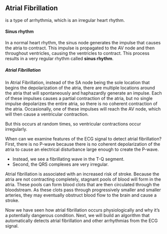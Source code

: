 ## **Atrial Fibrillation**

 is a type of arrhythmia, which is an irregular heart rhythm.

#### **Sinus rhythm**
In a normal heart rhythm, the sinus node generates the impulse that causes the atria to contract.
This impulse is propagated to the AV node and then throughout ventricles, causing the ventricles to contract.
This process results in a very regular rhythm called **sinus rhythm**.

##### Atrial Fibrillation
In Atrial Fibrillation, instead of the SA node being the sole location that begins the depolarization of the atria,
there are multiple locations around the atria that will spontaneously and haphazardly generate an impulse.
Each of these impulses causes a partial contraction of the atria, but no single impulse depolarizes the entire atria,
so there is no coherent contraction of the atria. Occasionally, one of these impulses will reach the AV node, 
which will then cause a ventricular contraction. 

But this occurs at random times, so ventricular contractions occur irregularly.

When can we examine features of the ECG signal to detect atrial fibrillation? First, 
there is no P-wave because there is no coherent depolarization of the atria to cause an electrical disturbance
large enough to create the P-wave. 
 - Instead, we see a fibrillating wave in the T-Q segment.
 - Second, the QRS complexes are very irregular.
 
Atrial fibrillation is associated with an increased risk of stroke. 
Because the atria are not contracting completely, stagnant pools of blood will form in the atria. 
These pools can form blood clots that are then circulated through the bloodstream. 
As these clots pass through progressively smaller and smaller arteries, they may eventually obstruct blood 
flow to the brain and cause a stroke.

Now we have seen how atrial fibrillation occurs physiologically and why it’s a potentially dangerous condition.
Next, we will build an algorithm that automatically detects atrial fibrillation and other arrhythmias from the ECG signal.